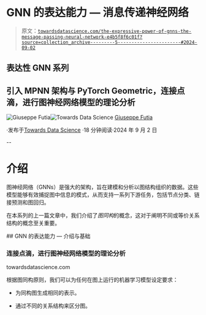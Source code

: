 # GNN 的表达能力 — 消息传递神经网络

> 原文：[`towardsdatascience.com/the-expressive-power-of-gnns-the-message-passing-neural-network-e4b5f8f6c01f?source=collection_archive---------5-----------------------#2024-09-02`](https://towardsdatascience.com/the-expressive-power-of-gnns-the-message-passing-neural-network-e4b5f8f6c01f?source=collection_archive---------5-----------------------#2024-09-02)

## 表达性 GNN 系列

## 引入 MPNN 架构与 PyTorch Geometric，连接点滴，进行图神经网络模型的理论分析

[](https://medium.com/@giuseppefutia?source=post_page---byline--e4b5f8f6c01f--------------------------------)![Giuseppe Futia](https://medium.com/@giuseppefutia?source=post_page---byline--e4b5f8f6c01f--------------------------------)[](https://towardsdatascience.com/?source=post_page---byline--e4b5f8f6c01f--------------------------------)![Towards Data Science](https://towardsdatascience.com/?source=post_page---byline--e4b5f8f6c01f--------------------------------) [Giuseppe Futia](https://medium.com/@giuseppefutia?source=post_page---byline--e4b5f8f6c01f--------------------------------)

·发布于[Towards Data Science](https://towardsdatascience.com/?source=post_page---byline--e4b5f8f6c01f--------------------------------) ·18 分钟阅读·2024 年 9 月 2 日

--

# 介绍

图神经网络（GNNs）是强大的架构，旨在建模和分析以图结构组织的数据。这些模型能够有效捕捉图中信息的模式，从而支持一系列下游任务，包括节点分类、链接预测和图回归。

在本系列的上一篇文章中，我们介绍了*图同构*的概念，这对于阐明不同或等价关系结构的概念至关重要。

[](/the-expressive-power-of-gnns-introduction-and-foundations-5cdb4bca6ae3?source=post_page-----e4b5f8f6c01f--------------------------------) ## GNN 的表达能力 — 介绍与基础

### 连接点滴，进行图神经网络模型的理论分析

towardsdatascience.com

根据图同构原则，我们可以为任何在图上运行的机器学习模型设定要求：

+   为同构图生成相同的表示。

+   通过不同的关系结构来区分图。
